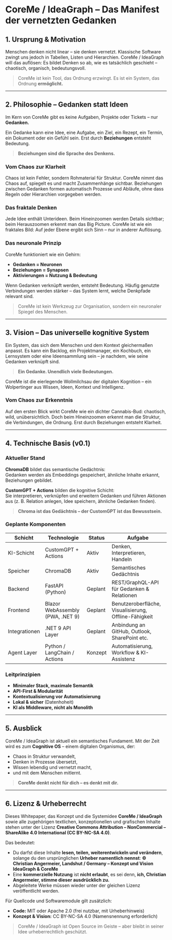 # CoreMe / IdeaGraph – Das Manifest der vernetzten Gedanken

## 1. Ursprung & Motivation
Menschen denken nicht linear – sie denken vernetzt. Klassische Software zwingt uns jedoch in Tabellen, Listen und Hierarchien. CoreMe / IdeaGraph will das auflösen: Es bildet Denken so ab, wie es tatsächlich geschieht – chaotisch, organisch, bedeutungsvoll.

> CoreMe ist kein Tool, das Ordnung erzwingt. Es ist ein System, das Ordnung **ermöglicht.**

---

## 2. Philosophie – Gedanken statt Ideen
Im Kern von CoreMe gibt es keine Aufgaben, Projekte oder Tickets – nur **Gedanken.**

Ein Gedanke kann eine Idee, eine Aufgabe, ein Ziel, ein Rezept, ein Termin, ein Dokument oder ein Gefühl sein. Erst durch **Beziehungen** entsteht Bedeutung. 

> **Beziehungen sind die Sprache des Denkens.**

### Vom Chaos zur Klarheit
Chaos ist kein Fehler, sondern Rohmaterial für Struktur. CoreMe nimmt das Chaos auf, spiegelt es und macht Zusammenhänge sichtbar. Beziehungen zwischen Gedanken formen automatisch Prozesse und Abläufe, ohne dass Regeln oder Hierarchien vorgegeben werden.

### Das fraktale Denken
Jede Idee enthält Unterideen. Beim Hineinzoomen werden Details sichtbar; beim Herauszoomen erkennt man das Big Picture. CoreMe ist wie ein fraktales Bild: Auf jeder Ebene ergibt sich Sinn – nur in anderer Auflösung.

### Das neuronale Prinzip
CoreMe funktioniert wie ein Gehirn:
- **Gedanken = Neuronen**  
- **Beziehungen = Synapsen**  
- **Aktivierungen = Nutzung & Bedeutung**

Wenn Gedanken verknüpft werden, entsteht Bedeutung. Häufig genutzte Verbindungen werden stärker – das System lernt, welche Denkpfade relevant sind.

> CoreMe ist kein Werkzeug zur Organisation, sondern ein neuronaler Spiegel des Menschen.

---

## 3. Vision – Das universelle kognitive System
Ein System, das sich dem Menschen und dem Kontext gleichermaßen anpasst. Es kann ein Backlog, ein Projektmanager, ein Kochbuch, ein Lernsystem oder eine Ideensammlung sein – je nachdem, wie seine Gedanken verknüpft sind.

> **Ein Gedanke. Unendlich viele Bedeutungen.**

CoreMe ist die eierlegende Wollmilchsau der digitalen Kognition – ein Wolpertinger aus Wissen, Ideen, Kontext und Intelligenz. 

### Vom Chaos zur Erkenntnis
Auf den ersten Blick wirkt CoreMe wie ein dichter Cannabis-Bud: chaotisch, wild, unübersichtlich. Doch beim Hineinzoomen erkennt man die Struktur, die Verbindungen, die Ordnung. Erst durch Beziehungen entsteht Klarheit.

---

## 4. Technische Basis (v0.1)

### Aktueller Stand
**ChromaDB** bildet das semantische Gedächtnis:  
Gedanken werden als Embeddings gespeichert, ähnliche Inhalte erkannt, Beziehungen gebildet.

**CustomGPT + Actions** bilden die kognitive Schicht:  
Sie interpretieren, verknüpfen und erweitern Gedanken und führen Aktionen aus (z. B. Relation anlegen, Idee speichern, ähnliche Gedanken finden).

> **Chroma ist das Gedächtnis – der CustomGPT ist das Bewusstsein.**

### Geplante Komponenten
| Schicht | Technologie | Status | Aufgabe |
|----------|--------------|---------|----------|
| KI-Schicht | CustomGPT + Actions | Aktiv | Denken, Interpretieren, Handeln |
| Speicher | ChromaDB | Aktiv | Semantisches Gedächtnis |
| Backend | FastAPI (Python) | Geplant | REST/GraphQL-API für Gedanken & Relationen |
| Frontend | Blazor WebAssembly (PWA, .NET 9) | Geplant | Benutzeroberfläche, Visualisierung, Offline-Fähigkeit |
| Integrationen | .NET 9 API Layer | Geplant | Anbindung an GitHub, Outlook, SharePoint etc. |
| Agent Layer | Python / LangChain / Actions | Konzept | Automatisierung, Workflow & KI-Assistenz |

### Leitprinzipien
- **Minimaler Stack, maximale Semantik**
- **API-First & Modularität**
- **Kontextualisierung vor Automatisierung**
- **Lokal & sicher** (Datenhoheit)
- **KI als Middleware, nicht als Monolith**

---

## 5. Ausblick
CoreMe / IdeaGraph ist aktuell ein semantisches Fundament. Mit der Zeit wird es zum **Cognitive OS** – einem digitalen Organismus, der:
- Chaos in Struktur verwandelt,
- Denken in Prozesse übersetzt,
- Wissen lebendig und vernetzt macht,
- und mit dem Menschen mitlernt.

> **CoreMe denkt nicht für dich – es denkt mit dir.**

---

## 6. Lizenz & Urheberrecht
Dieses Whitepaper, das Konzept und die Systemidee **CoreMe / IdeaGraph** sowie alle zugehörigen textlichen, konzeptionellen und grafischen Inhalte stehen unter der Lizenz **Creative Commons Attribution – NonCommercial – ShareAlike 4.0 International (CC BY-NC-SA 4.0)**.

Das bedeutet:
- Du darfst diese Inhalte **lesen, teilen, weiterentwickeln und verändern**, solange du den ursprünglichen **Urheber namentlich nennst**:
  **© Christian Angermeier, Landshut / Germany – Konzept und Vision IdeaGraph & CoreMe**
- Eine **kommerzielle Nutzung** ist **nicht erlaubt**, es sei denn, **ich, Christian Angermeier, stimme dieser ausdrücklich zu.**
- Abgeleitete Werke müssen wieder unter der gleichen Lizenz veröffentlicht werden.

Für Quellcode und Softwaremodule gilt zusätzlich:
- **Code:** MIT oder Apache 2.0 (frei nutzbar, mit Urheberhinweis)
- **Konzept & Vision:** CC BY-NC-SA 4.0 (Namensnennung erforderlich)

> CoreMe / IdeaGraph ist Open Source im Geiste – aber bleibt in seiner Idee urheberrechtlich geschützt.

